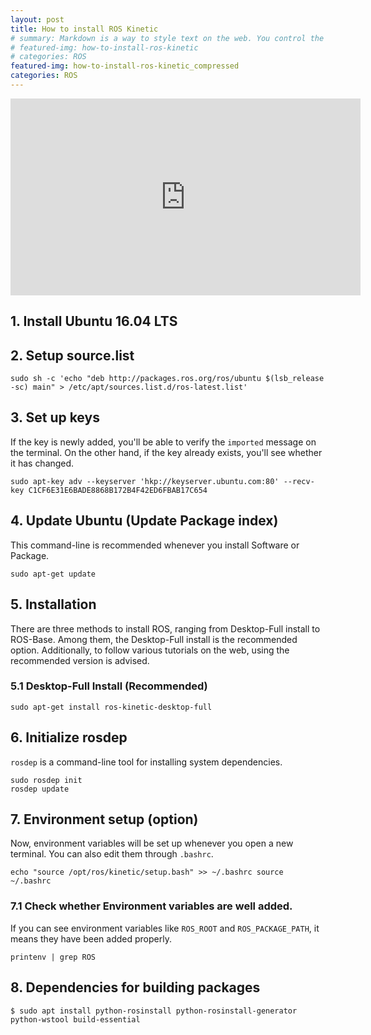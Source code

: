 ```yaml
---
layout: post
title: How to install ROS Kinetic
# summary: Markdown is a way to style text on the web. You control the display of the document; formating words as bold or italic, adding images, and creating lists are just a few of the things we can do with Markdown. Mostly, Markdown is just regular text with a few non-alphabetic characters thrown in.
# featured-img: how-to-install-ros-kinetic
# categories: ROS
featured-img: how-to-install-ros-kinetic_compressed
categories: ROS
---
```


<!-- # How to install ROS Kinetic -->

<!-- [![My Video](https://img.youtube.com/vi/qP9JaVhnSS0/maxresdefault.jpg)](https://youtu.be/qP9JaVhnSS0?si=wY5DT3RtE8TeY69m) -->

<div style="text-align: center;">
    <iframe width="560" height="315" src="https://www.youtube.com/embed/qP9JaVhnSS0?si=dZQY2t0PzN7XjXsj" frameborder="0" allowfullscreen></iframe>
</div>

## 1. Install Ubuntu 16.04 LTS

## 2. Setup source.list

```
sudo sh -c 'echo "deb http://packages.ros.org/ros/ubuntu $(lsb_release -sc) main" > /etc/apt/sources.list.d/ros-latest.list'
```

## 3. Set up keys
If the key is newly added, you'll be able to verify the `imported` message on the terminal. On the other hand, if the key already exists, you'll see whether it has changed.

```
sudo apt-key adv --keyserver 'hkp://keyserver.ubuntu.com:80' --recv-key C1CF6E31E6BADE8868B172B4F42ED6FBAB17C654
```

## 4. Update Ubuntu (Update Package index)
This command-line is recommended whenever you install Software or Package.
```
sudo apt-get update
```

## 5. Installation
There are three methods to install ROS, ranging from Desktop-Full install to ROS-Base. Among them, the Desktop-Full install is the recommended option. Additionally, to follow various tutorials on the web, using the recommended version is advised.

### 5.1 Desktop-Full Install (Recommended)
```
sudo apt-get install ros-kinetic-desktop-full
```

## 6. Initialize rosdep
`rosdep` is a command-line tool for installing system dependencies.
```
sudo rosdep init
rosdep update
```

## 7. Environment setup (option)
Now, environment variables will be set up whenever you open a new terminal. You can also edit them through `.bashrc`.
```
echo "source /opt/ros/kinetic/setup.bash" >> ~/.bashrc source ~/.bashrc
```

### 7.1 Check whether Environment variables are well added.
If you can see environment variables like `ROS_ROOT` and `ROS_PACKAGE_PATH`, it means they have been added properly.
```
printenv | grep ROS
``` 

## 8. Dependencies for building packages
```
$ sudo apt install python-rosinstall python-rosinstall-generator python-wstool build-essential
```